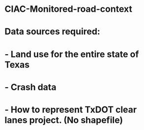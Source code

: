 # CIAC-Monitored-road-context
# Data sources required:
# - Land use for the entire state of Texas
# - Crash data 
# - How to represent TxDOT clear lanes project. (No shapefile)

